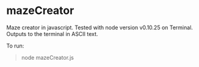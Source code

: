 mazeCreator
===========

Maze creator in javascript.  Tested with node version v0.10.25 on Terminal.
Outputs to the terminal in ASCII text.

To run:
  > node mazeCreator.js
